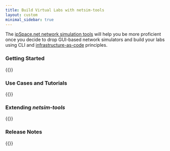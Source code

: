 ```yaml
---
title: Build Virtual Labs with netsim-tools
layout: custom
minimal_sidebar: true
---
```

The [ipSpace.net network simulation tools](https://netsim-tools.readthedocs.io/en/latest/) will help you be more proficient once you decide to drop GUI-based network simulators and build your labs using CLI and [infrastructure-as-code](https://www.ipspace.net/kb/tag/network-infrastructure-as-code.html) principles.
<!--more-->
### Getting Started

{{<series-listing tag="overview" weight="1">}}

### Use Cases and Tutorials

{{<series-listing tag="use">}}

### Extending *netsim-tools*

{{<series-listing tag="extend">}}

### Release Notes

{{<series-listing tag="release" reverse="true">}}

<!--
### Other Considerations

{{<series-listing>}}
-->
